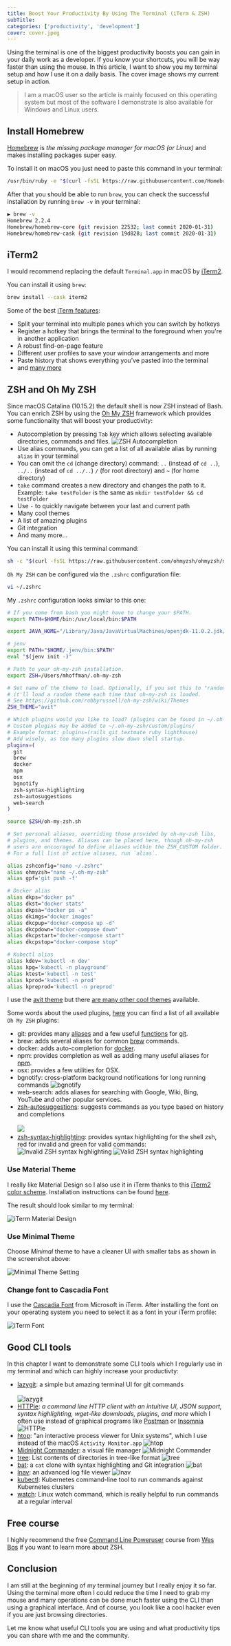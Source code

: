 ```yaml
---
title: Boost Your Productivity By Using The Terminal (iTerm & ZSH)
subTitle:
categories: ['productivity', 'development']
cover: cover.jpeg
---
```


Using the terminal is one of the biggest productivity boosts you can gain in your daily work as a developer. If you know your shortcuts, you will be way faster than using the mouse. In this article, I want to show you my terminal setup and how I use it on a daily basis. The cover image shows my current setup in action.

> I am a macOS user so the article is mainly focused on this operating system but most of the software I demonstrate is also available for Windows and Linux users.

## Install Homebrew

[Homebrew](https://brew.sh/) is *the missing package manager for macOS (or Linux)* and makes installing packages super easy.

To install it on macOS you just need to paste this command in your terminal:

```bash
/usr/bin/ruby -e "$(curl -fsSL https://raw.githubusercontent.com/Homebrew/install/master/install)"
```

After that you should be able to run `brew`, you can check the successful installation by running `brew -v` in your terminal:

```bash
▶ brew -v
Homebrew 2.2.4
Homebrew/homebrew-core (git revision 22532; last commit 2020-01-31)
Homebrew/homebrew-cask (git revision 19d828; last commit 2020-01-31)
```

## iTerm2

I would recommend replacing the default `Terminal.app` in macOS by [iTerm2](https://www.iterm2.com/).

You can install it using `brew`:

```bash
brew install --cask iterm2
```

Some of the best [iTerm features](https://iterm2.com/features.html):

- Split your terminal into multiple panes which you can switch by hotkeys
- Register a hotkey that brings the terminal to the foreground when you're in another application
- A robust find-on-page feature
- Different user profiles to save your window arrangements and more
- Paste history that shows everything you’ve pasted into the terminal
- and [many more]((https://iterm2.com/features.html))

## ZSH and Oh My ZSH

Since macOS Catalina (10.15.2) the default shell is now ZSH instead of Bash. You can enrich ZSH by using the [Oh My ZSH](http://ohmyz.sh/) framework which provides some functionality that will boost your productivity:

- Autocompletion by pressing `Tab` key which allows selecting available directories, commands and files.
  ![ZSH Autocompletion](./autocompletion.png)
- Use alias commands, you can get a list of all available alias by running `alias` in your terminal
- You can omit the `cd` (change directory) command: `..` (instead of `cd ..`), `../..` (instead of `cd ../..`) `/` (for root directory) and `~` (for home directory) 
- `take` command creates a new directory and changes the path to it. Example: `take testFolder` is the same as `mkdir testFolder && cd testFolder`
- Use `-` to quickly navigate between your last and current path
- Many cool themes
- A list of amazing plugins
- Git integration
- And many more...

You can install it using this terminal command:

```bash
sh -c "$(curl -fsSL https://raw.githubusercontent.com/ohmyzsh/ohmyzsh/master/tools/install.sh)"
```

`Oh My ZSH` can be configured via the `.zshrc` configuration file:

```bash
vi ~/.zshrc
```

My `.zshrc` configuration looks similar to this one:

```bash
# If you come from bash you might have to change your $PATH.
export PATH=$HOME/bin:/usr/local/bin:$PATH

export JAVA_HOME="/Library/Java/JavaVirtualMachines/openjdk-11.0.2.jdk/Contents/Home/"

# jenv
export PATH="$HOME/.jenv/bin:$PATH"
eval "$(jenv init -)"

# Path to your oh-my-zsh installation.
export ZSH=/Users/mhoffman/.oh-my-zsh

# Set name of the theme to load. Optionally, if you set this to "random"
# it'll load a random theme each time that oh-my-zsh is loaded.
# See https://github.com/robbyrussell/oh-my-zsh/wiki/Themes
ZSH_THEME="avit"

# Which plugins would you like to load? (plugins can be found in ~/.oh-my-zsh/plugins/*)
# Custom plugins may be added to ~/.oh-my-zsh/custom/plugins/
# Example format: plugins=(rails git textmate ruby lighthouse)
# Add wisely, as too many plugins slow down shell startup.
plugins=(
  git
  brew
  docker
  npm
  osx
  bgnotify
  zsh-syntax-highlighting
  zsh-autosuggestions
  web-search
)

source $ZSH/oh-my-zsh.sh

# Set personal aliases, overriding those provided by oh-my-zsh libs,
# plugins, and themes. Aliases can be placed here, though oh-my-zsh
# users are encouraged to define aliases within the ZSH_CUSTOM folder.
# For a full list of active aliases, run `alias`.

alias zshconfig="nano ~/.zshrc"
alias ohmyzsh="nano ~/.oh-my-zsh"
alias gpf='git push -f'

# Docker alias
alias dkps="docker ps"
alias dkst="docker stats"
alias dkpsa="docker ps -a"
alias dkimgs="docker images"
alias dkcpup="docker-compose up -d"
alias dkcpdown="docker-compose down"
alias dkcpstart="docker-compose start"
alias dkcpstop="docker-compose stop"

# Kubectl alias
alias kdev='kubectl -n dev'
alias kpg='kubectl -n playground'
alias ktest='kubectl -n test'
alias kprod='kubectl -n prod'
alias kpreprod='kubectl -n preprod'
```

I use the [avit theme](https://github.com/ohmyzsh/ohmyzsh/wiki/Themes#avit) but there [are many other cool themes](https://github.com/ohmyzsh/ohmyzsh/wiki/Themes) available.

Some words about the used plugins, [here](https://github.com/ohmyzsh/ohmyzsh/tree/master/plugins) you can find a list of all available `Oh My ZSH` plugins:

- git: provides many [aliases](https://github.com/ohmyzsh/ohmyzsh/tree/master/plugins/git#aliases) and a few useful [functions](https://github.com/ohmyzsh/ohmyzsh/tree/master/plugins/git#functions) for [git](https://git-scm.com/).
- brew: adds several aliases for common [brew](https://brew.sh/) commands.
- docker: adds auto-completion for [docker](https://www.docker.com/).
- npm: provides completion as well as adding many useful aliases for [npm](https://www.npmjs.com/).
- osx: provides a few utilities for OSX.
- bgnotify: cross-platform background notifications for long running commands
  ![bgnotify](./bgnotify.png)
- web-search: adds aliases for searching with Google, Wiki, Bing, YouTube and other popular services.
- [zsh-autosuggestions](https://github.com/zsh-users/zsh-autosuggestions): suggests commands as you type based on history and completions
  <br/><br/>
  <a href="https://asciinema.org/a/37390" target="_blank"><img src="https://asciinema.org/a/37390.svg" /></a>
- [zsh-syntax-highlighting](https://github.com/zsh-users/zsh-syntax-highlighting): provides syntax highlighting for the shell zsh, red for invalid and green for valid commands:
  ![Invalid ZSH syntax highlighting](./invalid-zsh-syntax-highlighting.png)
  ![Valid ZSH syntax highlighting](./valid-zsh-syntax-highlighting.png)

### Use Material Theme

I really like Material Design so I also use it in iTerm thanks to this [iTerm2 color scheme](https://github.com/MartinSeeler/iterm2-material-design). Installation instructions can be found [here](https://github.com/MartinSeeler/iterm2-material-design#how-to-use-it).

The result should look similar to my terminal:

![iTerm Material Design](./iterm-material-design.png)

### Use Minimal Theme

Choose *Minimal* theme to have a cleaner UI with smaller tabs as shown in the screenshot above:

![Minimal Theme Setting](./minimal-theme-setting.png)

### Change font to Cascadia Font

I use the [Cascadia Font](https://github.com/microsoft/cascadia-code) from Microsoft in iTerm. After installing the font on your operating system you need to select it as a font in your iTerm profile:

![iTerm Font](./iterm-font.png)

## Good CLI tools

In this chapter I want to demonstrate some CLI tools which I regularly use in my terminal and which can highly increase your productivty:

- [lazygit](https://github.com/jesseduffield/lazygit): a simple but amazing terminal UI for git commands
  <br/><br/>
  ![lazygit](./lazygit.gif)
- [HTTPie](https://httpie.org): *a command line HTTP client with an intuitive UI, JSON support, syntax highlighting, wget-like downloads, plugins, and more* which I often use    instead of graphical programs like [Postman](https://www.getpostman.com/) or [Insomnia](https://insomnia.rest/)
  ![HTTPie](./httpie.png)
- [htop](https://hisham.hm/htop/): "an interactive process viewer for Unix systems", which I use instead of the macOS `Activity Monitor.app`
  ![htop](./htop.jpg)
- [Midnight Commander](https://midnight-commander.org/): a visual file manager
  ![Midnight Commander](./midnight-commander.jpg)
- [tree](https://github.com/MrRaindrop/tree-cli): List contents of directories in tree-like format
  ![tree](./tree.png)
- [bat](https://github.com/sharkdp/bat): a `cat` clone with syntax highlighting and Git integration
  ![bat](./bat.png)
- [lnav](https://lnav.org/): an advanced log file viewer
  ![lnav](./lnav.jpg)
- [kubectl](https://kubernetes.io/docs/tasks/tools/install-kubectl/): Kubernetes command-line tool to run commands against Kubernetes clusters
- [watch](https://linuxize.com/post/linux-watch-command/): Linux watch command, which is really helpful to run commands at a regular interval

## Free course

I highly recommend the free [Command Line Poweruser](https://commandlinepoweruser.com/) course from [Wes Bos](https://wesbos.com/) if you want to learn more about ZSH.

## Conclusion

I am still at the beginning of my terminal journey but I really enjoy it so far. Using the terminal more often I could reduce the time I need to grab my mouse and many operations can be done much faster using the CLI than using a graphical interface. And of course, you look like a cool hacker even if you are just browsing directories. 

Let me know what useful CLI tools you are using and what productivity tips you can share with me and the community.
